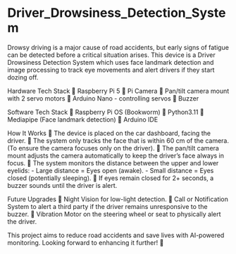 # Driver_Drowsiness_Detection_System

Drowsy driving is a major cause of road accidents, but early signs of fatigue can be detected before a critical situation arises. This device is a Driver Drowsiness Detection System which uses face landmark detection and image processing to track eye movements and alert drivers if they start dozing off.

Hardware Tech Stack
🔹 Raspberry Pi 5 
🔹 Pi Camera
🔹 Pan/tilt camera mount with 2 servo motors
🔹 Arduino Nano - controlling servos
🔹 Buzzer

Software Tech Stack
🔹 Raspberry Pi OS (Bookworm)
🔹 Python3.11
🔹 Mediapipe (Face landmark detection)
🔹 Arduino IDE

How It Works
📌 The device is placed on the car dashboard, facing the driver.
📌 The system only tracks the face that is within 60 cm of the camera. (To ensure the camera focuses only on the driver).
📌 The pan/tilt camera mount adjusts the camera automatically to keep the driver’s face always in focus.
📌 The system monitors the distance between the upper and lower eyelids:
	- Large distance = Eyes open (awake).
	- Small distance = Eyes closed (potentially sleeping).
📌 If eyes remain closed for 2+ seconds, a buzzer sounds until the driver is alert.

Future Upgrades
🔹 Night Vision for low-light detection.
🔹 Call or Notification System to alert a third party if the driver remains unresponsive to the buzzer.
🔹 Vibration Motor on the steering wheel or seat to physically alert the driver.

This project aims to reduce road accidents and save lives with AI-powered monitoring. Looking forward to enhancing it further! 🚀
